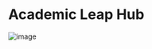 # Academic Leap Hub
![image](https://github.com/user-attachments/assets/31701f35-9048-4e67-a5f1-a205106764d2)
